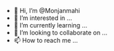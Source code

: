 - 👋 Hi, I’m @Monjanmahi
- 👀 I’m interested in ...
- 🌱 I’m currently learning ...
- 💞️ I’m looking to collaborate on ...
- 📫 How to reach me ...

<!---
Monjanmahi/Monjanmahi is a ✨ special ✨ repository because its `README.md` (this file) appears on your GitHub profile.
You can click the Preview link to take a look at your changes.
--->
